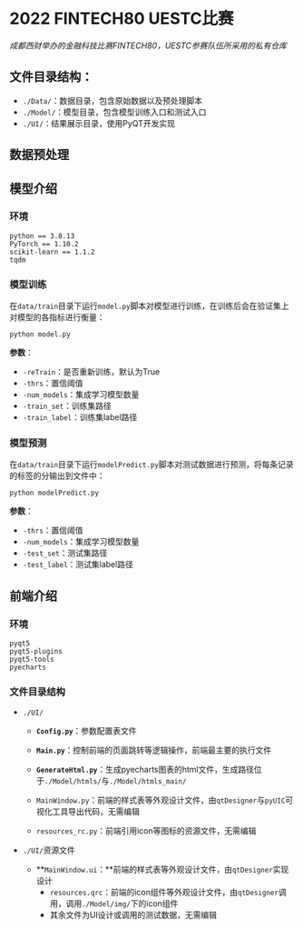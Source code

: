 # 2022 FINTECH80 UESTC比赛
*成都西财举办的金融科技比赛FINTECH80，UESTC参赛队伍所采用的私有仓库*

## 文件目录结构：
- `./Data/`：数据目录，包含原始数据以及预处理脚本
- `./Model/`：模型目录，包含模型训练入口和测试入口
- `./UI/`：结果展示目录，使用PyQT开发实现


## 数据预处理


## 模型介绍

### 环境
```
python == 3.8.13
PyTorch == 1.10.2
scikit-learn == 1.1.2
tqdm
```

### 模型训练

在`data/train`目录下运行`model.py`脚本对模型进行训练，在训练后会在验证集上对模型的各指标进行衡量：

```shelll
python model.py
```

**参数**：

+ `-reTrain`：是否重新训练，默认为True
+ `-thrs`：置信阈值
+ `-num_models`：集成学习模型数量
+ `-train_set`：训练集路径
+ `-train_label`：训练集label路径

### 模型预测

在`data/train`目录下运行`modelPredict.py`脚本对测试数据进行预测，将每条记录的标签的分输出到文件中：

```shelll
python modelPredict.py
```

**参数**：

+ `-thrs`：置信阈值
+ `-num_models`：集成学习模型数量
+ `-test_set`：测试集路径
+ `-test_label`：测试集label路径

## 前端介绍
### 环境
```
pyqt5
pyqt5-plugins
pyqt5-tools
pyecharts
```

### 文件目录结构
- `./UI/`
  	- **`Config.py`**：参数配置表文件
  	- **`Main.py`**：控制前端的页面跳转等逻辑操作，前端最主要的执行文件
	
	- **`GenerateHtml.py`**：生成pyecharts图表的html文件，生成路径位于`./Model/htmls/`与`./Model/htmls_main/`
	- `MainWindow.py`：前端的样式表等外观设计文件，由`qtDesigner`与`pyUIC`可视化工具导出代码，无需编辑
	- `resources_rc.py`：前端引用icon等图标的资源文件，无需编辑
- `./UI/`资源文件
	
  - **`MainWindow.ui`：**前端的样式表等外观设计文件，由`qtDesigner`实现设计
  	- `resources.qrc`：前端的icon组件等外观设计文件，由`qtDesigner`调用，调用`./Model/img/`下的icon组件
  	- 其余文件为UI设计或调用的测试数据，无需编辑
